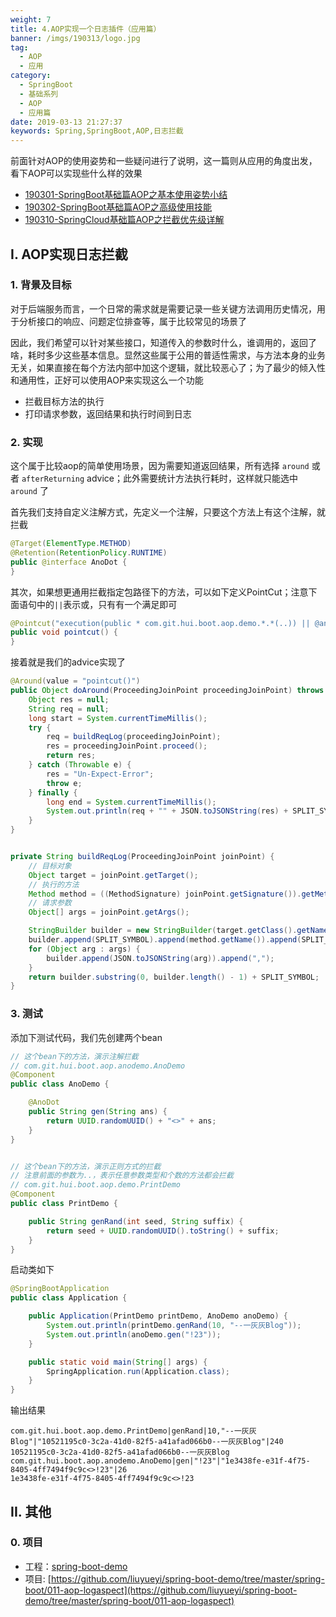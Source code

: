 ```yaml
---
weight: 7
title: 4.AOP实现一个日志插件（应用篇）
banner: /imgs/190313/logo.jpg
tag: 
  - AOP
  - 应用
category: 
  - SpringBoot
  - 基础系列
  - AOP
  - 应用篇
date: 2019-03-13 21:27:37
keywords: Spring,SpringBoot,AOP,日志拦截
---
```


前面针对AOP的使用姿势和一些疑问进行了说明，这一篇则从应用的角度出发，看下AOP可以实现些什么样的效果

- [190301-SpringBoot基础篇AOP之基本使用姿势小结](http://spring.hhui.top/spring-blog/2019/03/01/190301-SpringBoot%E5%9F%BA%E7%A1%80%E7%AF%87AOP%E4%B9%8B%E5%9F%BA%E6%9C%AC%E4%BD%BF%E7%94%A8%E5%A7%BF%E5%8A%BF%E5%B0%8F%E7%BB%93/)
- [190302-SpringBoot基础篇AOP之高级使用技能](http://spring.hhui.top/spring-blog/2019/03/02/190302-SpringBoot%E5%9F%BA%E7%A1%80%E7%AF%87AOP%E4%B9%8B%E9%AB%98%E7%BA%A7%E4%BD%BF%E7%94%A8%E6%8A%80%E8%83%BD/)
- [190310-SpringCloud基础篇AOP之拦截优先级详解](http://spring.hhui.top/spring-blog/2019/03/10/190310-SpringCloud%E5%9F%BA%E7%A1%80%E7%AF%87AOP%E4%B9%8B%E6%8B%A6%E6%88%AA%E4%BC%98%E5%85%88%E7%BA%A7%E8%AF%A6%E8%A7%A3/)

<!-- more -->

## I. AOP实现日志拦截

### 1. 背景及目标

对于后端服务而言，一个日常的需求就是需要记录一些关键方法调用历史情况，用于分析接口的响应、问题定位排查等，属于比较常见的场景了

因此，我们希望可以针对某些接口，知道传入的参数时什么，谁调用的，返回了啥，耗时多少这些基本信息。显然这些属于公用的普适性需求，与方法本身的业务无关，如果直接在每个方法内部中加这个逻辑，就比较恶心了；为了最少的倾入性和通用性，正好可以使用AOP来实现这么一个功能

- 拦截目标方法的执行
- 打印请求参数，返回结果和执行时间到日志

### 2. 实现

这个属于比较aop的简单使用场景，因为需要知道返回结果，所有选择 `around` 或者 `afterReturning` advice；此外需要统计方法执行耗时，这样就只能选中 `around` 了

首先我们支持自定义注解方式，先定义一个注解，只要这个方法上有这个注解，就拦截

```java
@Target(ElementType.METHOD)
@Retention(RetentionPolicy.RUNTIME)
public @interface AnoDot {
}
```

其次，如果想更通用拦截指定包路径下的方法，可以如下定义PointCut；注意下面语句中的`||`表示或，只有有一个满足即可

```java
@Pointcut("execution(public * com.git.hui.boot.aop.demo.*.*(..)) || @annotation(AnoDot)")
public void pointcut() {
}
```

接着就是我们的advice实现了

```java
@Around(value = "pointcut()")
public Object doAround(ProceedingJoinPoint proceedingJoinPoint) throws Throwable {
    Object res = null;
    String req = null;
    long start = System.currentTimeMillis();
    try {
        req = buildReqLog(proceedingJoinPoint);
        res = proceedingJoinPoint.proceed();
        return res;
    } catch (Throwable e) {
        res = "Un-Expect-Error";
        throw e;
    } finally {
        long end = System.currentTimeMillis();
        System.out.println(req + "" + JSON.toJSONString(res) + SPLIT_SYMBOL + (end - start));
    }
}


private String buildReqLog(ProceedingJoinPoint joinPoint) {
    // 目标对象
    Object target = joinPoint.getTarget();
    // 执行的方法
    Method method = ((MethodSignature) joinPoint.getSignature()).getMethod();
    // 请求参数
    Object[] args = joinPoint.getArgs();

    StringBuilder builder = new StringBuilder(target.getClass().getName());
    builder.append(SPLIT_SYMBOL).append(method.getName()).append(SPLIT_SYMBOL);
    for (Object arg : args) {
        builder.append(JSON.toJSONString(arg)).append(",");
    }
    return builder.substring(0, builder.length() - 1) + SPLIT_SYMBOL;
}
```

### 3. 测试

添加下测试代码，我们先创建两个bean

```java
// 这个bean下的方法，演示注解拦截
// com.git.hui.boot.aop.anodemo.AnoDemo
@Component
public class AnoDemo {

    @AnoDot
    public String gen(String ans) {
        return UUID.randomUUID() + "<>" + ans;
    }
}


// 这个bean下的方法，演示正则方式的拦截
// 注意前面的参数为..，表示任意参数类型和个数的方法都会拦截
// com.git.hui.boot.aop.demo.PrintDemo
@Component
public class PrintDemo {

    public String genRand(int seed, String suffix) {
        return seed + UUID.randomUUID().toString() + suffix;
    }
}
```

启动类如下

```java
@SpringBootApplication
public class Application {

    public Application(PrintDemo printDemo, AnoDemo anoDemo) {
        System.out.println(printDemo.genRand(10, "--一灰灰Blog"));
        System.out.println(anoDemo.gen("!23"));
    }

    public static void main(String[] args) {
        SpringApplication.run(Application.class);
    }
}
```

输出结果

```
com.git.hui.boot.aop.demo.PrintDemo|genRand|10,"--一灰灰Blog"|"10521195c0-3c2a-41d0-82f5-a41afad066b0--一灰灰Blog"|240
10521195c0-3c2a-41d0-82f5-a41afad066b0--一灰灰Blog
com.git.hui.boot.aop.anodemo.AnoDemo|gen|"!23"|"1e3438fe-e31f-4f75-8405-4ff7494f9c9c<>!23"|26
1e3438fe-e31f-4f75-8405-4ff7494f9c9c<>!23
```

## II. 其他

### 0. 项目

- 工程：[spring-boot-demo](https://github.com/liuyueyi/spring-boot-demo)
- 项目: [https://github.com/liuyueyi/spring-boot-demo/tree/master/spring-boot/011-aop-logaspect](https://github.com/liuyueyi/spring-boot-demo/tree/master/spring-boot/011-aop-logaspect)

